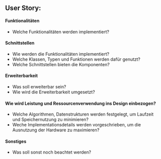 ## User Story: 
#### Funktionalitäten
- Welche Funktionalitäten werden implementiert?
#### Schnittstellen
- Wie werden die Funktionalitäten implementiert?
- Welche Klassen, Typen und Funktionen werden dafür genutzt?
- Welche Schnittstellen bieten die Komponenten?
#### Erweiterbarkeit
- Was soll erweiterbar sein?
- Wie wird die Erweiterbarkeit umgesetzt?
#### Wie wird Leistung und Ressourcenverwendung ins Design einbezogen?
- Welche Algorithmen, Datenstrukturen werden festgelegt, um Laufzeit und Speichernutzung zu minimieren?
- Weche Implementationsdetails werden vorgeschrieben, um die Ausnutzung der Hardware zu maximieren?
#### Sonstiges
- Was soll sonst noch beachtet werden?